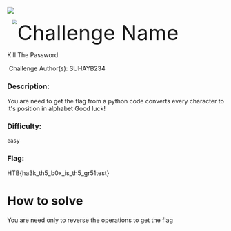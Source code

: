 ![](assets/images/banner.png)



<img src="assets/images/htb.png" style="margin-left: 20px; zoom: 60%;" align=left />    	<font size="10">Challenge Name</font>

Kill The Password

​   Challenge Author(s): 
          SUHAYB234
 



### Description:

You are need to get the flag from a python code converts every character to it's position in alphabet
Good luck!

### Difficulty:

`easy`

### Flag:

HTB{ha3k_th5_b0x_is_th5_gr51test}

# How to solve
You are need only to reverse the operations to get the flag

